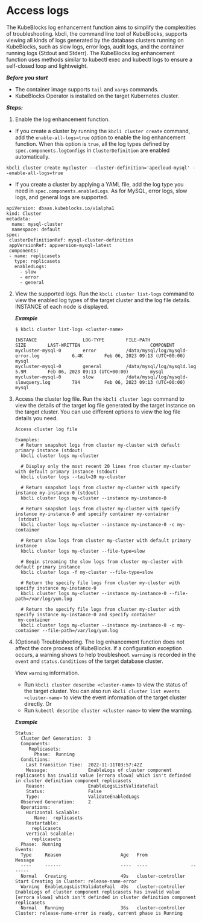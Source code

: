 # Access logs
The KubeBlocks log enhancement function aims to simplify the complexities of troubleshooting. kbcli, the command line tool of KubeBlocks, supports viewing all kinds of logs generated by the database clusters running on KubeBlocks, such as slow logs, error logs, audit logs, and the container running logs (Stdout and Stderr).
The KubeBlocks log enhancement function uses methods similar to kubectl exec and kubectl logs to ensure a self-closed loop and lightweight.

***Before you start***
- The container image supports `tail` and `xargs` commands.
- KubeBlocks Operator is installed on the target Kubernetes cluster.

***Steps:***

1. Enable the log enhancement function.
  - If you create a cluster by running the `kbcli cluster create` command, add the `enable-all-logs=true` option to enable the log enhancement function. When this option is `true`, all the log types defined by `spec.components.logConfigs` in `ClusterDefinition` are enabled automatically.

   ```
   kbcli cluster create mycluster --cluster-definition='apecloud-mysql' --enable-all-logs=true 
   ```
  - If you create a cluster by applying a YAML file, add the log type you need in `spec.components.enabledLogs`. As for MySQL, error logs, slow logs, and general logs are supported.
   ```
   apiVersion: dbaas.kubeblocks.io/v1alpha1
   kind: Cluster
   metadata:
     name: mysql-cluster
     namespace: default
   spec:
    clusterDefinitionRef: mysql-cluster-definition
    appVersionRef: appversion-mysql-latest
    components:
    - name: replicasets
      type: replicasets
      enabledLogs:
        - slow 
        - error
        - general
   ```
   
2. View the supported logs.
   Run the `kbcli cluster list-logs` command to view the enabled log types of the target cluster and the log file details. INSTANCE of each node is displayed.
   
   ***Example***

   ```
   $ kbcli cluster list-logs <cluster-name>

   INSTANCE                 LOG-TYPE        FILE-PATH                                   SIZE        LAST-WRITTEN                          COMPONENT
   mycluster-mysql-0        error           /data/mysql/log/mysqld-error.log            6.4K        Feb 06, 2023 09:13 (UTC+00:00)        mysql
   mycluster-mysql-0        general         /data/mysql/log/mysqld.log                  5.9M        Feb 06, 2023 09:13 (UTC+00:00)        mysql
   mycluster-mysql-0        slow            /data/mysql/log/mysqld-slowquery.log        794         Feb 06, 2023 09:13 (UTC+00:00)        mysql       
   ```

3. Access the cluster log file.
   Run the `kbcli cluster logs` command to view the details of the target log file generated by the target instance on the target cluster. You can use different options to view the log file details you need.
   
   ```
   Access cluster log file
   
   Examples:
     # Return snapshot logs from cluster my-cluster with default primary instance (stdout)
     kbcli cluster logs my-cluster
  
     # Display only the most recent 20 lines from cluster my-cluster with default primary instance (stdout)
     kbcli cluster logs --tail=20 my-cluster
  
     # Return snapshot logs from cluster my-cluster with specify instance my-instance-0 (stdout)
     kbcli cluster logs my-cluster --instance my-instance-0
  
     # Return snapshot logs from cluster my-cluster with specify instance my-instance-0 and specify container my-container
    (stdout)
     kbcli cluster logs my-cluster --instance my-instance-0 -c my-container
  
     # Return slow logs from cluster my-cluster with default primary instance
     kbcli cluster logs my-cluster --file-type=slow
  
     # Begin streaming the slow logs from cluster my-cluster with default primary instance
     kbcli cluster logs -f my-cluster --file-type=slow
  
     # Return the specify file logs from cluster my-cluster with specify instance my-instance-0
     kbcli cluster logs my-cluster --instance my-instance-0 --file-path=/var/log/yum.log
  
     # Return the specify file logs from cluster my-cluster with specify instance my-instance-0 and specify container
    my-container
     kbcli cluster logs my-cluster --instance my-instance-0 -c my-container --file-path=/var/log/yum.log
     ```

4. (Optional) Troubleshooting.
     The log enhancement function does not affect the core process of KubeBlocks. If a configuration exception occurs, a warning shows to help troubleshoot.
     `warning` is recorded in the `event` and `status.Conditions` of the target database cluster. 

     View `warning` information.
     - Run `kbcli cluster describe <cluster-name>` to view the status of the target cluster. You can also run `kbcli cluster list events <cluster-name>` to view the event information of the target cluster directly.
    Or
     - Run `kubectl describe cluster <cluster-name>` to view the warning.
  
     ***Example***
     ```
     Status:
       Cluster Def Generation:  3
       Components:
          Replicasets:
            Phase:  Running
       Conditions:
         Last Transition Time:  2022-11-11T03:57:42Z
         Message:               EnableLogs of cluster component replicasets has invalid value [errora slowa] which isn't definded in cluster definition component replicasets
         Reason:                EnableLogsListValidateFail
         Status:                False
         Type:                  ValidateEnabledLogs
       Observed Generation:     2
       Operations:
         Horizontal Scalable:
            Name:  replicasets
         Restartable:
           replicasets
         Vertical Scalable:
           replicasets
       Phase:  Running
     Events:
       Type     Reason                      Age   From                Message
       ----     ------                      ----  ----                -------
       Normal   Creating                    49s   cluster-controller  Start Creating in Cluster: release-name-error
       Warning  EnableLogsListValidateFail  49s   cluster-controller  EnableLogs of cluster component replicasets has invalid value [errora slowa] which isn't definded in cluster definition component replicasets
       Normal   Running                     36s   cluster-controller  Cluster: release-name-error is ready, current phase is Running
     ```